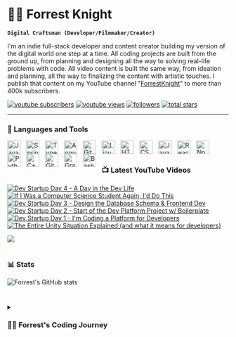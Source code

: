 # 🏄‍♂️ Forrest Knight

**`Digital Craftsman (Developer/Filmmaker/Creator)`**

I'm an indie full-stack developer and content creator building my version of the digital world one step at a time. All coding projects are built from the ground up, from planning and designing all the way to solving real-life problems with code. All video content is built the same way, from ideation and planning, all the way to finalizing the content with artistic touches. I publish that content on my YouTube channel "[ForrestKnight][youtube]" to more than 400k subscribers.

   <p align="left">
      <a href="https://www.youtube.com/c/fknight?sub_confirmation=1">
         <img alt="youtube subscribers" title="Subscribe to my YouTube channel" src="https://custom-icon-badges.demolab.com/youtube/channel/subscribers/UC2WHjPDvbE6O328n17ZGcfg?color=%23E05D44&label=SUBSCRIBE&logo=video&logoColor=white&style=for-the-badge&labelColor=CE4630"/></a> 
      <a href="https://www.youtube.com/c/fknight">
         <img alt="youtube views" title="YouTube views" src="https://custom-icon-badges.demolab.com/youtube/channel/views/UC2WHjPDvbE6O328n17ZGcfg?color=%23E1AD0E&logo=eye&logoColor=white&style=for-the-badge&labelColor=C79600"/></a> 
      <a href="https://github.com/ForrestKnight?tab=followers">
         <img alt="followers" title="Follow me on Github" src="https://custom-icon-badges.demolab.com/github/followers/ForrestKnight?color=236ad3&labelColor=1155ba&style=for-the-badge&logo=person-add&label=Follow&logoColor=white"/></a>
      <a href="https://github.com/ForrestKnight?tab=repositories&sort=stargazers">
         <img alt="total stars" title="Total stars on GitHub" src="https://custom-icon-badges.demolab.com/github/stars/ForrestKnight?color=55960c&style=for-the-badge&labelColor=488207&logo=star"/></a>
   </p>

---

### 🧰 Languages and Tools

<img align="left" alt="Java" width="30px" style="padding-right:10px;" src="https://cdn.jsdelivr.net/gh/devicons/devicon/icons/java/java-original.svg"/>
<img align="left" alt="Spring" width="30px" style="padding-right:10px;" src="https://cdn.jsdelivr.net/gh/devicons/devicon/icons/spring/spring-original.svg" />
<img align="left" alt="TypeScript" width="30px" style="padding-right:10px;" src="https://cdn.jsdelivr.net/gh/devicons/devicon/icons/typescript/typescript-plain.svg" />
<img align="left" alt="Angular" width="30px" style="padding-right:10px;" src="https://cdn.jsdelivr.net/gh/devicons/devicon/icons/angularjs/angularjs-plain.svg" />
<img align="left" alt="Git" width="30px" style="padding-right:10px;" src="https://cdn.jsdelivr.net/gh/devicons/devicon/icons/git/git-original.svg" />
<img align="left" alt="Linux" width="30px" style="padding-right:10px;" src="https://cdn.jsdelivr.net/gh/devicons/devicon/icons/linux/linux-original.svg" />
<img align="left" alt="HTML" width="30px" style="padding-right:10px;" src="https://cdn.jsdelivr.net/gh/devicons/devicon/icons/html5/html5-plain.svg" />
<img align="left" alt="CSS" width="30px" style="padding-right:10px;" src="https://cdn.jsdelivr.net/gh/devicons/devicon/icons/css3/css3-plain.svg" />
<img align="left" alt="JavaScript" width="30px" style="padding-right:10px;" src="https://cdn.jsdelivr.net/gh/devicons/devicon/icons/javascript/javascript-plain.svg" />
<img align="left" alt="React" width="30px" style="padding-right:10px;" src="https://cdn.jsdelivr.net/gh/devicons/devicon/icons/react/react-original.svg" />
<img align="left" alt="NodeJS" width="30px" style="padding-right:10px;" src="https://cdn.jsdelivr.net/gh/devicons/devicon/icons/nodejs/nodejs-original.svg" />
<img align="left" alt="Python" width="30px" style="padding-right:10px;" src="https://cdn.jsdelivr.net/gh/devicons/devicon/icons/python/python-plain.svg" />
<img align="left" alt="C++" width="30px" style="padding-right:10px;" src="https://cdn.jsdelivr.net/gh/devicons/devicon/icons/cplusplus/cplusplus-line.svg" />
<img align="left" alt="GitHub" width="30px" style="padding-right:10px;" src="https://cdn.jsdelivr.net/gh/devicons/devicon/icons/github/github-original.svg" />
<img align="left" alt="Gradle" width="30px" style="padding-right:10px;" src="https://cdn.jsdelivr.net/gh/devicons/devicon/icons/gradle/gradle-plain.svg" />
<img align="left" alt="Bash" width="30px" style="padding-right:10px;" src="https://cdn.jsdelivr.net/gh/devicons/devicon/icons/bash/bash-original.svg" />
<br />

#

### 📺 Latest YouTube Videos

<!-- BEGIN YOUTUBE-CARDS -->
[![Dev Startup Day 4 - A Day in the Dev Life](https://ytcards.demolab.com/?id=sVDFpt0_B_U&title=Dev+Startup+Day+4+-+A+Day+in+the+Dev+Life&lang=en&timestamp=1698347100&background_color=%230d1117&title_color=%23ffffff&stats_color=%23dedede&max_title_lines=1&width=250&border_radius=5&duration=3954 "Dev Startup Day 4 - A Day in the Dev Life")](https://www.youtube.com/watch?v=sVDFpt0_B_U)
[![If I Was a Computer Science Student Again, I'd Do This](https://ytcards.demolab.com/?id=a2BXOpzitAM&title=If+I+Was+a+Computer+Science+Student+Again%2C+I%27d+Do+This&lang=en&timestamp=1698070500&background_color=%230d1117&title_color=%23ffffff&stats_color=%23dedede&max_title_lines=1&width=250&border_radius=5&duration=581 "If I Was a Computer Science Student Again, I'd Do This")](https://www.youtube.com/watch?v=a2BXOpzitAM)
[![Dev Startup Day 3 - Design the Database Schema & Frontend Dev](https://ytcards.demolab.com/?id=u_cyoLe2nhE&title=Dev+Startup+Day+3+-+Design+the+Database+Schema+%26+Frontend+Dev&lang=en&timestamp=1697896842&background_color=%230d1117&title_color=%23ffffff&stats_color=%23dedede&max_title_lines=1&width=250&border_radius=5&duration=2651 "Dev Startup Day 3 - Design the Database Schema & Frontend Dev")](https://www.youtube.com/watch?v=u_cyoLe2nhE)
[![Dev Startup Day 2 - Start of the Dev Platform Project w/ Boilerplate](https://ytcards.demolab.com/?id=T8tZuv3JIJY&title=Dev+Startup+Day+2+-+Start+of+the+Dev+Platform+Project+w%2F+Boilerplate&lang=en&timestamp=1697738410&background_color=%230d1117&title_color=%23ffffff&stats_color=%23dedede&max_title_lines=1&width=250&border_radius=5&duration=4276 "Dev Startup Day 2 - Start of the Dev Platform Project w/ Boilerplate")](https://www.youtube.com/watch?v=T8tZuv3JIJY)
[![Dev Startup Day 1 - I'm Coding a Platform for Developers](https://ytcards.demolab.com/?id=AfmaCoX2fTA&title=Dev+Startup+Day+1+-+I%27m+Coding+a+Platform+for+Developers&lang=en&timestamp=1697566500&background_color=%230d1117&title_color=%23ffffff&stats_color=%23dedede&max_title_lines=1&width=250&border_radius=5&duration=2881 "Dev Startup Day 1 - I'm Coding a Platform for Developers")](https://www.youtube.com/watch?v=AfmaCoX2fTA)
[![The Entire Unity Situation Explained (and what it means for developers)](https://ytcards.demolab.com/?id=sb_ZdAKO_xA&title=The+Entire+Unity+Situation+Explained+%28and+what+it+means+for+developers%29&lang=en&timestamp=1695906300&background_color=%230d1117&title_color=%23ffffff&stats_color=%23dedede&max_title_lines=1&width=250&border_radius=5&duration=1987 "The Entire Unity Situation Explained (and what it means for developers)")](https://www.youtube.com/watch?v=sb_ZdAKO_xA)
<!-- END YOUTUBE-CARDS -->

[<img src="https://custom-icon-badges.demolab.com/badge/-Subscribe%20For%20More-red?style=for-the-badge&logo=video&logoColor=white"/>](https://www.youtube.com/c/fknight?sub_confirmation=1)

#

### 📊 Stats

![Forrest's GitHub stats](https://github-readme-stats.vercel.app/api?username=forrestknight&show_icons=true&theme=gruvbox)

<!-- ![GitHub Streak](https://streak-stats.demolab.com?user=ForrestKnight&theme=gruvbox&border_radius=4.5) -->

#

<details>
 <summary><h3>👨‍💻 Forrest's Coding Journey</h3></summary>
   I started my coding journey as a naive computer science student with a passion to learn everything I could about this programming world - code, unix, linux, theory. And all the while, teaching myself iOS development with a dream to build my own app, but that soon got overshadowed by my desire to excel in Java. A desire that landed me a full-stack software engineering job upon graduation. However, I had another desire I had been pursuing throughout this time - YouTube content creation. I eventually ended up quitting my software engineering job to pursue YouTube full-time, and that has been my focus ever since. But there's something that's always bothered me about my journey - abandoning my dream of building my own app to pursue the safe route, a job. Now I've already taken the leap away from that safety net into this uncomfortable, unexplored world that it being a creator. And it worked out, but again, it became comfortable. It's easier to create a video than go out on a ledge and build my own product. I do have to eat, at the end of the day, but I think it's time. It's time to get uncomfortable again. I have a burning desire to get back on the horse, and fulfill that dream younger me had of building my own app, my own product. And in order to do that, I'll be implmementing a few measures to streamline my YouTube content to focus more time on fulfilling that dream - a dream that I'll be ready to tackle in 2023 due to the measure I'm putting in place now until the end of 2022. Don't wait up, because I'm coming.

[website]: https://fkcodes.com
[youtube]: https://youtube.com/fknight
